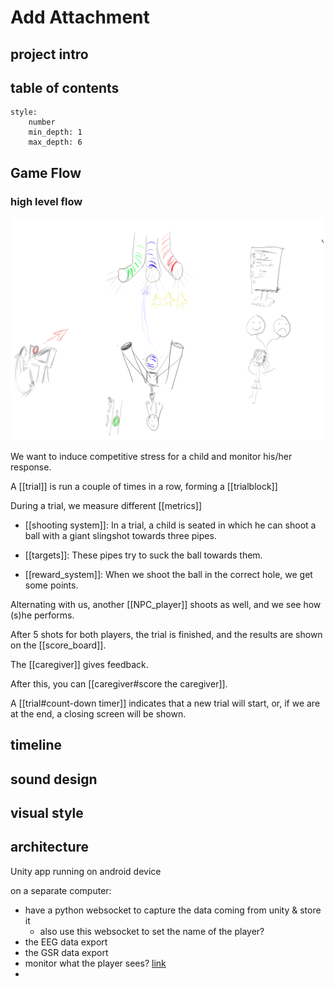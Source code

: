 # Add Attachment
## project intro

<elevator pitch>

## table of contents

```toc 
style: 
	number 
	min_depth: 1 
	max_depth: 6 
```


## Game Flow

### high level flow

![game overview](./imgs/game_overview.png)

We want to induce competitive stress for a child and monitor his/her response.  

A [[trial]] is run a couple of times in a row, forming a [[trialblock]]

During a trial, we measure different [[metrics]]

- [[shooting system]]: In a trial, a child is seated in which he can shoot a ball with a giant slingshot towards three pipes. 

- [[targets]]: These pipes try to suck the ball towards them. 

- [[reward_system]]: When we shoot the ball in the correct hole, we get some points.  

Alternating with us, another [[NPC_player]] shoots as well, and we see how (s)he performs.  

After 5 shots for both players, the trial is finished, and the results are shown on the [[score_board]]. 

The [[caregiver]] gives feedback.  

After this, you can [[caregiver#score the caregiver]]. 

A [[trial#count-down timer]] indicates that a new trial will start, or, if we are at the end, a closing screen will be shown.

## timeline

## sound design

## visual style

## architecture

Unity app running on android device

on a separate computer:
- have a python websocket to capture the data coming from unity & store it
	- also use this websocket to set the name of the player?
- the EEG data export
- the GSR data export 
- monitor what the player sees? [link](https://sdk.picovr.com/docs/FAQ/chapter_twentyseven.html)
- 
